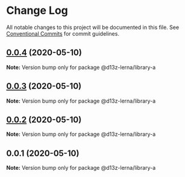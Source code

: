 # Change Log

All notable changes to this project will be documented in this file.
See [Conventional Commits](https://conventionalcommits.org) for commit guidelines.

## [0.0.4](https://github.com/dvelasquez/d13z-lerna/compare/@d13z-lerna/library-a@0.0.3...@d13z-lerna/library-a@0.0.4) (2020-05-10)

**Note:** Version bump only for package @d13z-lerna/library-a





## [0.0.3](https://github.com/dvelasquez/d13z-lerna/compare/@d13z-lerna/library-a@0.0.2...@d13z-lerna/library-a@0.0.3) (2020-05-10)

**Note:** Version bump only for package @d13z-lerna/library-a





## [0.0.2](https://github.com/dvelasquez/d13z-lerna/compare/@d13z-lerna/library-a@0.0.1...@d13z-lerna/library-a@0.0.2) (2020-05-10)

**Note:** Version bump only for package @d13z-lerna/library-a





## 0.0.1 (2020-05-10)

**Note:** Version bump only for package @d13z-lerna/library-a
